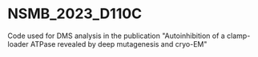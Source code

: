 # NSMB_2023_D110C
Code used for DMS analysis in the publication "Autoinhibition of a clamp-loader ATPase revealed by deep mutagenesis and cryo-EM"
